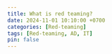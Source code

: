 ```yaml
---
title: What is red teaming?
date: 2024-11-01 10:10:00 +0700
categories: [Red-teaming]
tags: [Red-teaming, AD, IT]
pin: false
---
```

